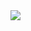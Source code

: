 <img align="left" src="https://github-readme-stats.vercel.app/api?username=wolffaxn&show_icons=true&theme=catppuccin_mocha" />
